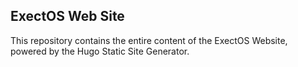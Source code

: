 ## ExectOS Web Site
This repository contains the entire content of the ExectOS Website, powered by the Hugo Static Site Generator.

